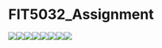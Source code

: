 # FIT5032_Assignment



![](https://sunkaiiii.github.io/docs/images/FIT5032/1.png)![](https://sunkaiiii.github.io/docs/images/FIT5032/2.png)![](https://sunkaiiii.github.io/docs/images/FIT5032/3.png)![](https://sunkaiiii.github.io/docs/images/FIT5032/11.png)![](https://sunkaiiii.github.io/docs/images/FIT5032/4.png)![](https://sunkaiiii.github.io/docs/images/FIT5032/5.png)![](https://sunkaiiii.github.io/docs/images/FIT5032/6.png)![](https://sunkaiiii.github.io/docs/images/FIT5032/7.png)
